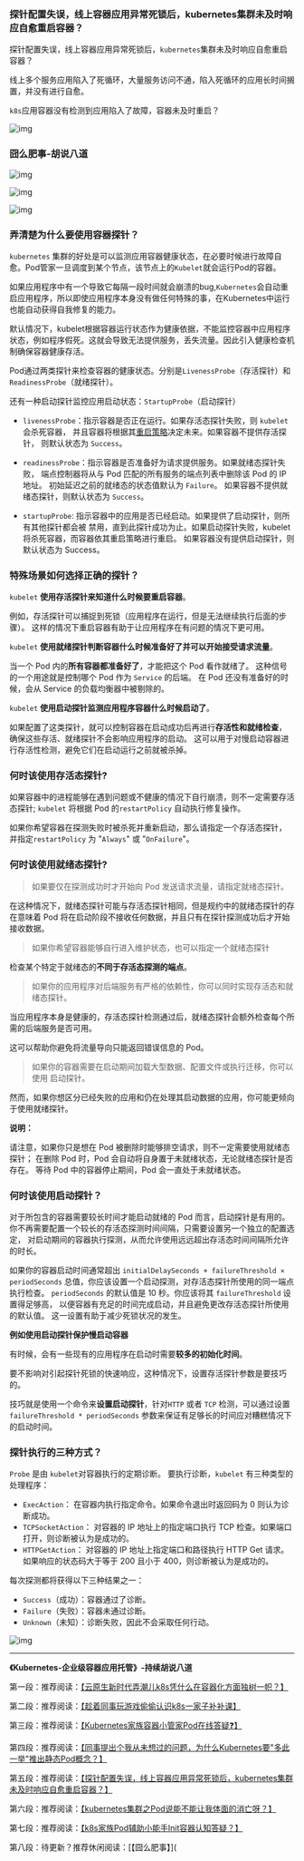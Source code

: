 ### 探针配置失误，线上容器应用异常死锁后，kubernetes集群未及时响应自愈重启容器？



探针配置失误，线上容器应用异常死锁后，`kubernetes`集群未及时响应自愈重启容器？

线上多个服务应用陷入了死循环，大量服务访问不通，陷入死循环的应用长时间搁置，并没有进行自愈。

`k8s`应用容器没有检测到应用陷入了故障，容器未及时重启？

![img](https://img-blog.csdnimg.cn/img_convert/7f728855f6b30c317e309b5156c291ce.gif)

### 囧么肥事-胡说八道

![img](https://img-blog.csdnimg.cn/img_convert/634a3b6aaee7a5402940278b4b68be9d.png)

![img](https://img-blog.csdnimg.cn/img_convert/386476ef412f0bc5ca2f08bc063218e7.png)

![img](https://img-blog.csdnimg.cn/img_convert/bdcfa671b1d38fbcbd6ae669dd29b388.png)


### 弄清楚为什么要使用容器探针？

`kubernetes` 集群的好处是可以监测应用容器健康状态，在必要时候进行故障自愈。Pod管家一旦调度到某个节点，该节点上的`Kubelet`就会运行Pod的容器。

如果应用程序中有一个导致它每隔一段时间就会崩溃的bug,`Kubernetes`会自动重启应用程序，所以即使应用程序本身没有做任何特殊的事，在Kubernetes中运行也能自动获得自我修复的能力。



默认情况下，kubelet根据容器运行状态作为健康依据，不能监控容器中应用程序状态，例如程序假死。这就会导致无法提供服务，丢失流量。因此引入健康检查机制确保容器健康存活。



Pod通过两类探针来检查容器的健康状态。分别是`LivenessProbe`（存活探针）和 `ReadinessProbe`（就绪探针）。

还有一种启动探针监控应用启动状态：`StartupProbe`（启动探针）

- `livenessProbe`：指示容器是否正在运行。如果存活态探针失败，则 `kubelet` 会杀死容器， 并且容器将根据其[重启策略](https://kubernetes.io/zh/docs/concepts/workloads/pods/pod-lifecycle/#restart-policy)决定未来。如果容器不提供存活探针， 则默认状态为 `Success`。
- `readinessProbe`：指示容器是否准备好为请求提供服务。如果就绪态探针失败， 端点控制器将从与 Pod 匹配的所有服务的端点列表中删除该 Pod 的 IP 地址。 初始延迟之前的就绪态的状态值默认为 `Failure`。 如果容器不提供就绪态探针，则默认状态为 `Success`。

- `startupProbe`: 指示容器中的应用是否已经启动。如果提供了启动探针，则所有其他探针都会被 禁用，直到此探针成功为止。如果启动探针失败，kubelet 将杀死容器，而容器依其重启策略进行重启。 如果容器没有提供启动探针，则默认状态为 Success。

### 特殊场景如何选择正确的探针？

`kubelet` **使用存活探针来知道什么时候要重启容器**。 

例如，存活探针可以捕捉到死锁（应用程序在运行，但是无法继续执行后面的步骤）。 这样的情况下重启容器有助于让应用程序在有问题的情况下更可用。

`kubelet` **使用就绪探针判断容器什么时候准备好了并可以开始接受请求流量**。

 当一个 Pod 内的**所有容器都准备好了**，才能把这个 Pod 看作就绪了。 这种信号的一个用途就是控制哪个 Pod 作为 `Service` 的后端。 在 Pod 还没有准备好的时候，会从 Service 的负载均衡器中被剔除的。

`kubelet` **使用启动探针监测应用程序容器什么时候启动了**。 

如果配置了这类探针，就可以控制容器在启动成功后再进行**存活性和就绪检查**， 确保这些存活、就绪探针不会影响应用程序的启动。 这可以用于对慢启动容器进行存活性检测，避免它们在启动运行之前就被杀掉。



### 何时该使用存活态探针? 

如果容器中的进程能够在遇到问题或不健康的情况下自行崩溃，则不一定需要存活态探针; `kubelet` 将根据 Pod 的`restartPolicy` 自动执行修复操作。

如果你希望容器在探测失败时被杀死并重新启动，那么请指定一个存活态探针， 并指定`restartPolicy` 为 "`Always`" 或 "`OnFailure`"。

### 何时该使用就绪态探针? 

> 如果要仅在探测成功时才开始向 Pod 发送请求流量，请指定就绪态探针。 

在这种情况下，就绪态探针可能与存活态探针相同，但是规约中的就绪态探针的存在意味着 Pod 将在启动阶段不接收任何数据，并且只有在探针探测成功后才开始接收数据。

> 如果你希望容器能够自行进入维护状态，也可以指定一个就绪态探针

检查某个特定于就绪态的**不同于存活态探测的端点**。

> 如果你的应用程序对后端服务有严格的依赖性，你可以同时实现存活态和就绪态探针。

当应用程序本身是健康的，存活态探针检测通过后，就绪态探针会额外检查每个所需的后端服务是否可用。

这可以帮助你避免将流量导向只能返回错误信息的 Pod。

> 如果你的容器需要在启动期间加载大型数据、配置文件或执行迁移，你可以使用 启动探针。 

然而，如果你想区分已经失败的应用和仍在处理其启动数据的应用，你可能更倾向于使用就绪探针。

**说明：**

请注意，如果你只是想在 Pod 被删除时能够排空请求，则不一定需要使用就绪态探针； 在删除 Pod 时，Pod 会自动将自身置于未就绪状态，无论就绪态探针是否存在。 等待 Pod 中的容器停止期间，Pod 会一直处于未就绪状态。

### 何时该使用启动探针？ 

对于所包含的容器需要较长时间才能启动就绪的 Pod 而言，启动探针是有用的。 你不再需要配置一个较长的存活态探测时间间隔，只需要设置另一个独立的配置选定， 对启动期间的容器执行探测，从而允许使用远远超出存活态时间间隔所允许的时长。

如果你的容器启动时间通常超出 `initialDelaySeconds + failureThreshold × periodSeconds` 总值，你应该设置一个启动探测，对存活态探针所使用的同一端点执行检查。 `periodSeconds` 的默认值是 10 秒。你应该将其 `failureThreshold` 设置得足够高， 以便容器有充足的时间完成启动，并且避免更改存活态探针所使用的默认值。 这一设置有助于减少死锁状况的发生。

**例如使用启动探针保护慢启动容器**

有时候，会有一些现有的应用程序在启动时需要**较多的初始化时间**。

要不影响对引起探针死锁的快速响应，这种情况下，设置存活探针参数是要技巧的。 

技巧就是使用一个命令来**设置启动探针**，针对`HTTP` 或者 `TCP` 检测，可以通过设置 `failureThreshold * periodSeconds` 参数来保证有足够长的时间应对糟糕情况下的启动时间。

### 探针执行的三种方式？

`Probe` 是由 `kubelet`对容器执行的定期诊断。 要执行诊断，`kubelet` 有三种类型的处理程序：

- `ExecAction`： 在容器内执行指定命令。如果命令退出时返回码为 0 则认为诊断成功。
- `TCPSocketAction`： 对容器的 IP 地址上的指定端口执行 TCP 检查。如果端口打开，则诊断被认为是成功的。
- `HTTPGetAction`： 对容器的 IP 地址上指定端口和路径执行 HTTP Get 请求。如果响应的状态码大于等于 200 且小于 400，则诊断被认为是成功的。

每次探测都将获得以下三种结果之一：

- `Success`（成功）：容器通过了诊断。
- `Failure`（失败）：容器未通过诊断。
- `Unknown`（未知）：诊断失败，因此不会采取任何行动。

![img](https://img-blog.csdnimg.cn/img_convert/b2ab81c5321cab41f01b30f4f1c213f2.gif)



----



 **《Kubernetes-企业级容器应用托管》-持续胡说八道**

第一段：推荐阅读：[【云原生新时代弄潮儿k8s凭什么在容器化方面独树一帜？】](https://mp.weixin.qq.com/s?__biz=Mzg3NjU0NDE4NQ==&mid=2247484066&idx=1&sn=441fcae466eb5b5fba2fa29f007d7c07&chksm=cf31eb74f8466262ccc258fe1d21fbd8d65e73221c211b704d216d5116a15ffcc4f4cacf5b31#rd)

第二段：推荐阅读：[【趁着同事玩游戏偷偷认识k8s一家子补补课】](https://mp.weixin.qq.com/s?__biz=Mzg3NjU0NDE4NQ==&mid=2247484077&idx=1&sn=2ba024c0e121f7ac83e7264bdf7b4dff&chksm=cf31eb7bf846626d02c59837a2f903ed848d8e0f117c80af16b364e858005c57849f0bb82e47#rd)

第三段：推荐阅读：[【Kubernetes家族容器小管家Pod在线答疑❓】](https://mp.weixin.qq.com/s?__biz=Mzg3NjU0NDE4NQ==&mid=2247484110&idx=1&sn=cae2e84fb16b9fe5d8a7727c20009b3b&chksm=cf31eb18f846620e3dd1b7b8b9008fd5960363bc6bd3de679225ea5e45f9a48e93d210ccd572#rd)

第四段：推荐阅读：[【同事提出个我从未想过的问题，为什么Kubernetes要"多此一举"推出静态Pod概念？】](https://mp.weixin.qq.com/s?__biz=Mzg3NjU0NDE4NQ==&mid=2247484122&idx=1&sn=4f913c1e30808622e80a386aa6b4bef8&chksm=cf31eb0cf846621a4cf5ba605ec6fe4141b244dd2b8c49311accba15909f426277d643b6aceb#rd)

第五段：推荐阅读：[【探针配置失误，线上容器应用异常死锁后，kubernetes集群未及时响应自愈重启容器？】](https://mp.weixin.qq.com/s?__biz=Mzg3NjU0NDE4NQ==&mid=2247484133&idx=1&sn=116c23255e688ca1b86197689bcc8b72&chksm=cf31eb33f8466225400e6bfaac74d5d26de91b85e8f475ecbebedfb8ae08ebd9dde91aec1177#rd)

第六段：推荐阅读：[【kubernetes集群之Pod说能不能让我体面的消亡呀？】](https://mp.weixin.qq.com/s?__biz=Mzg3NjU0NDE4NQ==&mid=2247484143&idx=1&sn=5e764d67105c34bbaa4c851482dbe5cc&chksm=cf31eb39f846622f8c0aa21afd5d33d3928073de71058d59f974c5498bf84da2681cf76582a8#rd)

第七段：推荐阅读：[【k8s家族Pod辅助小能手Init容器认知答疑？】](https://mp.weixin.qq.com/s?__biz=Mzg3NjU0NDE4NQ==&mid=2247484153&idx=1&sn=2d6f43036cf2e4cea5fa2aebc4b67ebf&chksm=cf31eb2ff846623904c34e84943576ccf1714d73e042bdc9a4ce584050caf3fc0a85ff5c8908#rd)

第八段：待更新？推荐休闲阅读：[【囧么肥事】](
